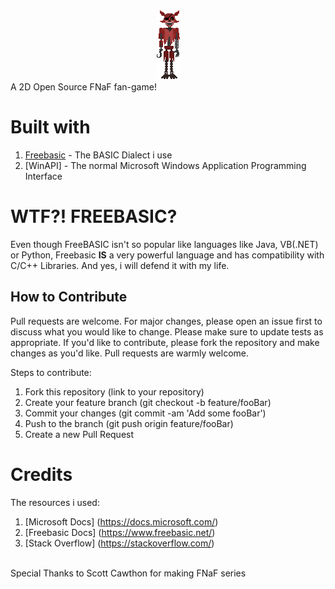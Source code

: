 <center>
  <img src='./res/foxy/foxy.bmp'>
</center>
A 2D Open Source FNaF fan-game! 

# Built with
1. [Freebasic](https://www.freebasic.net/) - The BASIC Dialect i use
2. [WinAPI] - The normal Microsoft Windows Application Programming Interface

# WTF?! FREEBASIC?
Even though FreeBASIC isn't so popular like languages like Java, VB(.NET) or Python, Freebasic **IS** a very powerful language and has compatibility with C/C++ Libraries. And yes, i will defend it with my life.

## How to Contribute
Pull requests are welcome. For major changes, please open an issue first to discuss what you would like to change. Please make sure to update tests as appropriate. If you'd like to contribute, please fork the repository and make changes as you'd like. Pull requests are warmly welcome.

Steps to contribute:
1. Fork this repository (link to your repository)
2. Create your feature branch (git checkout -b feature/fooBar)
3. Commit your changes (git commit -am 'Add some fooBar')
4. Push to the branch (git push origin feature/fooBar)
5. Create a new Pull Request

# Credits
The resources i used:
1. [Microsoft Docs] (https://docs.microsoft.com/)
2. [Freebasic Docs] (https://www.freebasic.net/)
3. [Stack Overflow] (https://stackoverflow.com/)
<br>
Special Thanks to Scott Cawthon for making FNaF series
